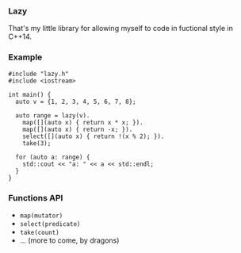 ### Lazy

That's my little library for allowing myself to code in fuctional style in C++14.

### Example
```!cpp
#include "lazy.h"
#include <iostream>

int main() {
  auto v = {1, 2, 3, 4, 5, 6, 7, 8};

  auto range = lazy(v).
    map([](auto x) { return x * x; }).
    map([](auto x) { return -x; }).
    select([](auto x) { return !(x % 2); }).
    take(3);

  for (auto a: range) {
    std::cout << "a: " << a << std::endl;
  }
}
```

### Functions API

- `map(mutator)`
- `select(predicate)`
- `take(count)`
- ... (more to come, by dragons)
